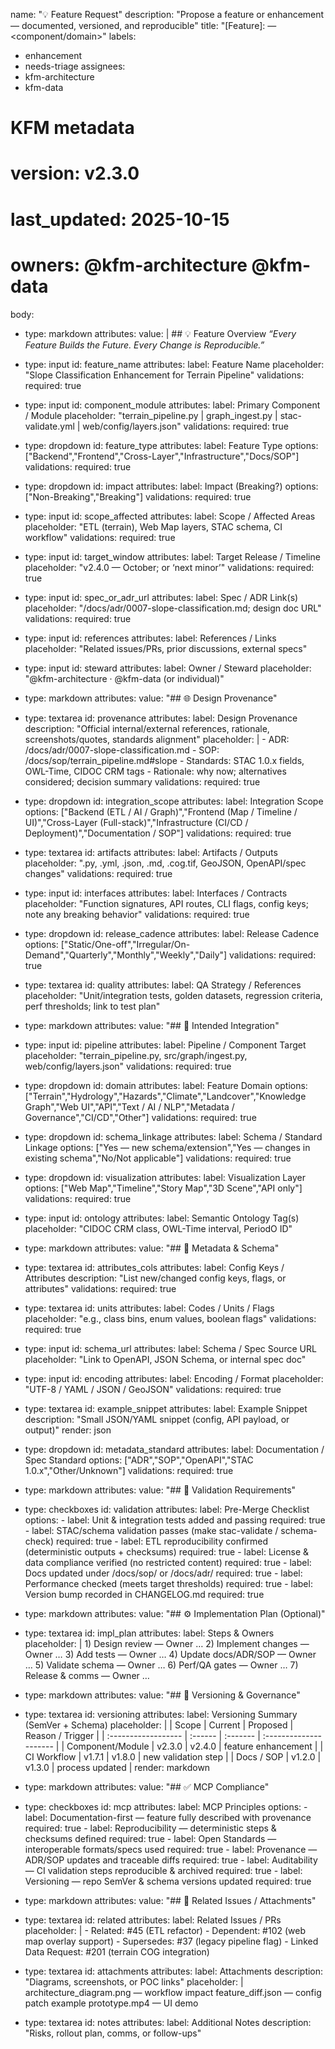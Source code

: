 name: "💡 Feature Request"
description: "Propose a feature or enhancement — documented, versioned, and reproducible"
title: "[Feature]: <feature name> — <component/domain>"
labels:
  - enhancement
  - needs-triage
assignees:
  - kfm-architecture
  - kfm-data

# KFM metadata
# version: v2.3.0
# last_updated: 2025-10-15
# owners: @kfm-architecture @kfm-data

body:
  - type: markdown
    attributes:
      value: |
        ## 💡 Feature Overview
        *“Every Feature Builds the Future. Every Change is Reproducible.”*

  - type: input
    id: feature_name
    attributes:
      label: Feature Name
      placeholder: "Slope Classification Enhancement for Terrain Pipeline"
    validations:
      required: true

  - type: input
    id: component_module
    attributes:
      label: Primary Component / Module
      placeholder: "terrain_pipeline.py | graph_ingest.py | stac-validate.yml | web/config/layers.json"
    validations:
      required: true

  - type: dropdown
    id: feature_type
    attributes:
      label: Feature Type
      options: ["Backend","Frontend","Cross-Layer","Infrastructure","Docs/SOP"]
    validations:
      required: true

  - type: dropdown
    id: impact
    attributes:
      label: Impact (Breaking?)
      options: ["Non-Breaking","Breaking"]
    validations:
      required: true

  - type: input
    id: scope_affected
    attributes:
      label: Scope / Affected Areas
      placeholder: "ETL (terrain), Web Map layers, STAC schema, CI workflow"
    validations:
      required: true

  - type: input
    id: target_window
    attributes:
      label: Target Release / Timeline
      placeholder: "v2.4.0 — October; or ‘next minor’"
    validations:
      required: true

  - type: input
    id: spec_or_adr_url
    attributes:
      label: Spec / ADR Link(s)
      placeholder: "/docs/adr/0007-slope-classification.md; design doc URL"
    validations:
      required: true

  - type: input
    id: references
    attributes:
      label: References / Links
      placeholder: "Related issues/PRs, prior discussions, external specs"

  - type: input
    id: steward
    attributes:
      label: Owner / Steward
      placeholder: "@kfm-architecture · @kfm-data (or individual)"
  
  - type: markdown
    attributes:
      value: "## 🌐 Design Provenance"

  - type: textarea
    id: provenance
    attributes:
      label: Design Provenance
      description: "Official internal/external references, rationale, screenshots/quotes, standards alignment"
      placeholder: |
        - ADR: /docs/adr/0007-slope-classification.md
        - SOP: /docs/sop/terrain_pipeline.md#slope
        - Standards: STAC 1.0.x fields, OWL-Time, CIDOC CRM tags
        - Rationale: why now; alternatives considered; decision summary
    validations:
      required: true

  - type: dropdown
    id: integration_scope
    attributes:
      label: Integration Scope
      options: ["Backend (ETL / AI / Graph)","Frontend (Map / Timeline / UI)","Cross-Layer (Full-stack)","Infrastructure (CI/CD / Deployment)","Documentation / SOP"]
    validations:
      required: true

  - type: textarea
    id: artifacts
    attributes:
      label: Artifacts / Outputs
      placeholder: ".py, .yml, .json, .md, .cog.tif, GeoJSON, OpenAPI/spec changes"
    validations:
      required: true

  - type: input
    id: interfaces
    attributes:
      label: Interfaces / Contracts
      placeholder: "Function signatures, API routes, CLI flags, config keys; note any breaking behavior"
    validations:
      required: true

  - type: dropdown
    id: release_cadence
    attributes:
      label: Release Cadence
      options: ["Static/One-off","Irregular/On-Demand","Quarterly","Monthly","Weekly","Daily"]
    validations:
      required: true

  - type: textarea
    id: quality
    attributes:
      label: QA Strategy / References
      placeholder: "Unit/integration tests, golden datasets, regression criteria, perf thresholds; link to test plan"

  - type: markdown
    attributes:
      value: "## 🧩 Intended Integration"

  - type: input
    id: pipeline
    attributes:
      label: Pipeline / Component Target
      placeholder: "terrain_pipeline.py, src/graph/ingest.py, web/config/layers.json"
    validations:
      required: true

  - type: dropdown
    id: domain
    attributes:
      label: Feature Domain
      options: ["Terrain","Hydrology","Hazards","Climate","Landcover","Knowledge Graph","Web UI","API","Text / AI / NLP","Metadata / Governance","CI/CD","Other"]
    validations:
      required: true

  - type: dropdown
    id: schema_linkage
    attributes:
      label: Schema / Standard Linkage
      options: ["Yes — new schema/extension","Yes — changes in existing schema","No/Not applicable"]
    validations:
      required: true

  - type: dropdown
    id: visualization
    attributes:
      label: Visualization Layer
      options: ["Web Map","Timeline","Story Map","3D Scene","API only"]
    validations:
      required: true

  - type: input
    id: ontology
    attributes:
      label: Semantic Ontology Tag(s)
      placeholder: "CIDOC CRM class, OWL-Time interval, PeriodO ID"

  - type: markdown
    attributes:
      value: "## 🧠 Metadata & Schema"

  - type: textarea
    id: attributes_cols
    attributes:
      label: Config Keys / Attributes
      description: "List new/changed config keys, flags, or attributes"
    validations:
      required: true

  - type: textarea
    id: units
    attributes:
      label: Codes / Units / Flags
      placeholder: "e.g., class bins, enum values, boolean flags"
    validations:
      required: true

  - type: input
    id: schema_url
    attributes:
      label: Schema / Spec Source URL
      placeholder: "Link to OpenAPI, JSON Schema, or internal spec doc"

  - type: input
    id: encoding
    attributes:
      label: Encoding / Format
      placeholder: "UTF-8 / YAML / JSON / GeoJSON"
    validations:
      required: true

  - type: textarea
    id: example_snippet
    attributes:
      label: Example Snippet
      description: "Small JSON/YAML snippet (config, API payload, or output)"
      render: json

  - type: dropdown
    id: metadata_standard
    attributes:
      label: Documentation / Spec Standard
      options: ["ADR","SOP","OpenAPI","STAC 1.0.x","Other/Unknown"]
    validations:
      required: true

  - type: markdown
    attributes:
      value: "## 🧮 Validation Requirements"

  - type: checkboxes
    id: validation
    attributes:
      label: Pre-Merge Checklist
      options:
        - label: Unit & integration tests added and passing
          required: true
        - label: STAC/schema validation passes (make stac-validate / schema-check)
          required: true
        - label: ETL reproducibility confirmed (deterministic outputs + checksums)
          required: true
        - label: License & data compliance verified (no restricted content)
          required: true
        - label: Docs updated under /docs/sop/ or /docs/adr/
          required: true
        - label: Performance checked (meets target thresholds)
          required: true
        - label: Version bump recorded in CHANGELOG.md
          required: true

  - type: markdown
    attributes:
      value: "## ⚙️ Implementation Plan (Optional)"

  - type: textarea
    id: impl_plan
    attributes:
      label: Steps & Owners
      placeholder: |
        1) Design review — Owner …
        2) Implement changes — Owner …
        3) Add tests — Owner …
        4) Update docs/ADR/SOP — Owner …
        5) Validate schema — Owner …
        6) Perf/QA gates — Owner …
        7) Release & comms — Owner …

  - type: markdown
    attributes:
      value: "## 🧭 Versioning & Governance"

  - type: textarea
    id: versioning
    attributes:
      label: Versioning Summary (SemVer + Schema)
      placeholder: |
        | Scope               | Current | Proposed | Reason / Trigger       |
        | :------------------ | :------ | :------- | :--------------------- |
        | Component/Module    | v2.3.0  | v2.4.0   | feature enhancement    |
        | CI Workflow         | v1.7.1  | v1.8.0   | new validation step    |
        | Docs / SOP          | v1.2.0  | v1.3.0   | process updated        |
      render: markdown

  - type: markdown
    attributes:
      value: "## ✅ MCP Compliance"

  - type: checkboxes
    id: mcp
    attributes:
      label: MCP Principles
      options:
        - label: Documentation-first — feature fully described with provenance
          required: true
        - label: Reproducibility — deterministic steps & checksums defined
          required: true
        - label: Open Standards — interoperable formats/specs used
          required: true
        - label: Provenance — ADR/SOP updates and traceable diffs
          required: true
        - label: Auditability — CI validation steps reproducible & archived
          required: true
        - label: Versioning — repo SemVer & schema versions updated
          required: true

  - type: markdown
    attributes:
      value: "## 🧩 Related Issues / Attachments"

  - type: textarea
    id: related
    attributes:
      label: Related Issues / PRs
      placeholder: |
        - Related: #45 (ETL refactor)
        - Dependent: #102 (web map overlay support)
        - Supersedes: #37 (legacy pipeline flag)
        - Linked Data Request: #201 (terrain COG integration)

  - type: textarea
    id: attachments
    attributes:
      label: Attachments
      description: "Diagrams, screenshots, or POC links"
      placeholder: |
        architecture_diagram.png — workflow impact
        feature_diff.json — config patch example
        prototype.mp4 — UI demo

  - type: textarea
    id: notes
    attributes:
      label: Additional Notes
      description: "Risks, rollout plan, comms, or follow-ups"
```
